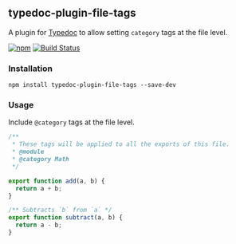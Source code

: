 ## typedoc-plugin-file-tags


A plugin for [Typedoc](http://typedoc.org) to allow setting `category` tags at the file level.

[![npm](https://img.shields.io/npm/v/typedoc-plugin-file-tags.svg)](https://www.npmjs.com/package/typedoc-plugin-file-tags)
[![Build Status](https://travis-ci.com/jonchardy/typedoc-plugin-file-tags.svg?branch=master)](https://travis-ci.com/jonchardy/typedoc-plugin-file-tags)

### Installation

```
npm install typedoc-plugin-file-tags --save-dev
```

### Usage

Include `@category` tags at the file level.

```ts
/**
 * These tags will be applied to all the exports of this file.
 * @module
 * @category Math
 */

export function add(a, b) {
  return a + b;
}

/** Subtracts `b` from `a` */
export function subtract(a, b) {
  return a - b;
}
```
